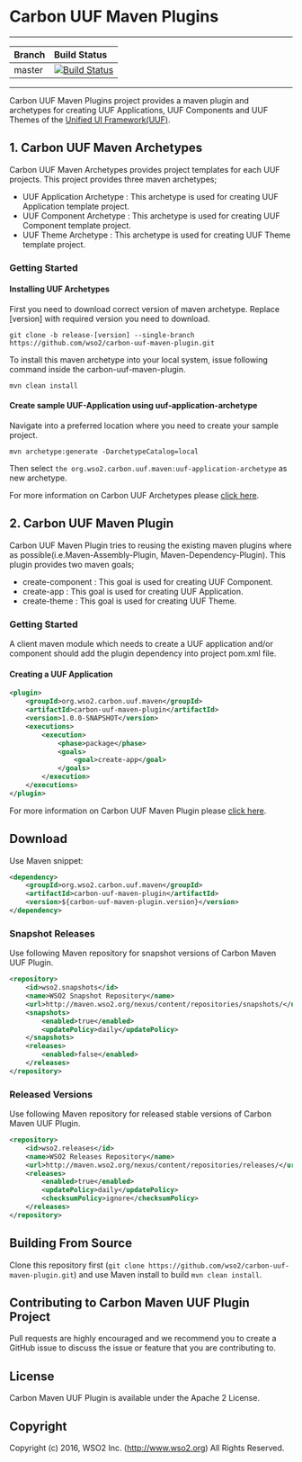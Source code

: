 # Carbon UUF Maven Plugins

---

|  Branch | Build Status |
| :------------ |:-------------
| master      | [![Build Status](https://wso2.org/jenkins/job/carbon-uuf-maven-tools/badge/icon)](https://wso2.org/jenkins/job/carbon-uuf-maven-tools/) |
---

Carbon UUF Maven Plugins project provides a maven plugin and archetypes for creating UUF Applications, UUF Components and UUF Themes of the [Unified UI Framework(UUF)](https://github.com/wso2/carbon-uuf).

## 1. Carbon UUF Maven Archetypes

Carbon UUF Maven Archetypes provides project templates for each UUF projects. This project provides three maven archetypes;

* UUF Application Archetype : This archetype is used for creating UUF Application template project.
* UUF Component Archetype : This archetype is used for creating UUF Component template project.
* UUF Theme Archetype : This archetype is used for creating UUF Theme template project.

### Getting Started

#### Installing UUF Archetypes

First you need to download correct version of maven archetype. Replace [version] with required version you need to download. 

    git clone -b release-[version] --single-branch https://github.com/wso2/carbon-uuf-maven-plugin.git

To install this maven archetype into your local system, issue following command inside the carbon-uuf-maven-plugin.

    mvn clean install

#### Create sample UUF-Application using uuf-application-archetype

Navigate into a preferred location where you need to create your sample project.
  
    mvn archetype:generate -DarchetypeCatalog=local
  
Then select `the org.wso2.carbon.uuf.maven:uuf-application-archetype` as new archetype.

For more information on Carbon UUF Archetypes please [click here](https://github.com/wso2/carbon-uuf-maven-tools/tree/master/archetypes).

## 2. Carbon UUF Maven Plugin

Carbon UUF Maven Plugin tries to reusing the existing maven plugins where as possible(i.e.Maven-Assembly-Plugin, Maven-Dependency-Plugin). This plugin provides two maven goals;

* create-component : This goal is used for creating UUF Component.
* create-app : This goal is used for creating UUF Application.
* create-theme : This goal is used for creating UUF Theme.

### Getting Started

A client maven module which needs to create a UUF application and/or component should add the plugin dependency into project pom.xml file.

#### Creating a UUF Application

```xml
<plugin>
    <groupId>org.wso2.carbon.uuf.maven</groupId>
    <artifactId>carbon-uuf-maven-plugin</artifactId>
    <version>1.0.0-SNAPSHOT</version>
    <executions>
        <execution>
            <phase>package</phase>
            <goals>
                <goal>create-app</goal>
            </goals>
        </execution>
    </executions>
</plugin>
```
For more information on Carbon UUF Maven Plugin please [click here](https://github.com/rasika/carbon-uuf-maven-plugin/tree/master/maven-plugin).

## Download 

Use Maven snippet:
````xml
<dependency>
    <groupId>org.wso2.carbon.uuf.maven</groupId>
    <artifactId>carbon-uuf-maven-plugin</artifactId>
    <version>${carbon-uuf-maven-plugin.version}</version>
</dependency>
````

### Snapshot Releases

Use following Maven repository for snapshot versions of Carbon Maven UUF Plugin.

````xml
<repository>
    <id>wso2.snapshots</id>
    <name>WSO2 Snapshot Repository</name>
    <url>http://maven.wso2.org/nexus/content/repositories/snapshots/</url>
    <snapshots>
        <enabled>true</enabled>
        <updatePolicy>daily</updatePolicy>
    </snapshots>
    <releases>
        <enabled>false</enabled>
    </releases>
</repository>
````

### Released Versions

Use following Maven repository for released stable versions of Carbon Maven UUF Plugin.

````xml
<repository>
    <id>wso2.releases</id>
    <name>WSO2 Releases Repository</name>
    <url>http://maven.wso2.org/nexus/content/repositories/releases/</url>
    <releases>
        <enabled>true</enabled>
        <updatePolicy>daily</updatePolicy>
        <checksumPolicy>ignore</checksumPolicy>
    </releases>
</repository>
````

## Building From Source

Clone this repository first (`git clone https://github.com/wso2/carbon-uuf-maven-plugin.git`) and use Maven install to build `mvn clean install`.

## Contributing to Carbon Maven UUF Plugin Project

Pull requests are highly encouraged and we recommend you to create a GitHub issue to discuss the issue or feature that you are contributing to.  

## License

Carbon Maven UUF Plugin is available under the Apache 2 License.

## Copyright

Copyright (c) 2016, WSO2 Inc. (http://www.wso2.org) All Rights Reserved.
